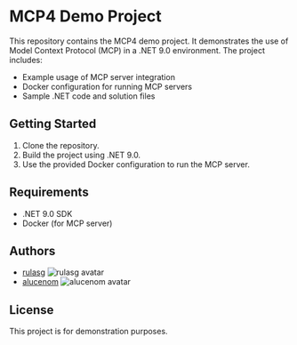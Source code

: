 # MCP4 Demo Project

This repository contains the MCP4 demo project. It demonstrates the use of Model Context Protocol (MCP) in a .NET 9.0 environment. The project includes:

- Example usage of MCP server integration
- Docker configuration for running MCP servers
- Sample .NET code and solution files

## Getting Started

1. Clone the repository.
2. Build the project using .NET 9.0.
3. Use the provided Docker configuration to run the MCP server.

## Requirements
- .NET 9.0 SDK
- Docker (for MCP server)

## Authors

- [rulasg](https://github.com/rulasg) ![rulasg avatar](https://avatars.githubusercontent.com/u/6884408?v=4)
- [alucenom](https://github.com/alucenom) ![alucenom avatar](https://avatars.githubusercontent.com/u/102738334?v=4)

## License
This project is for demonstration purposes.
